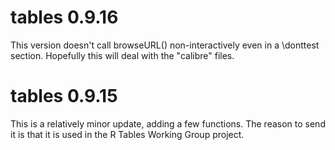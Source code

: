# tables 0.9.16

This version doesn't call browseURL() non-interactively
even in a \donttest section.  Hopefully this will deal with the
"calibre" files.

# tables 0.9.15

This is a relatively minor update, adding a few functions.  The
reason to send it is that it is used in the R Tables Working Group
project.
